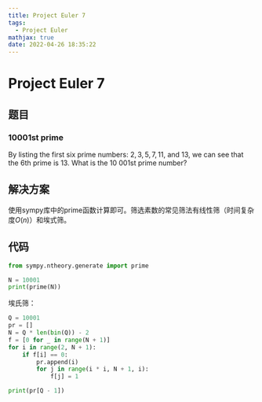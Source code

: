 ```yaml
---
title: Project Euler 7
tags:
  - Project Euler
mathjax: true
date: 2022-04-26 18:35:22
---
```


<escape><!-- more --></escape>

# Project Euler 7
## 题目
### 10001st prime


By listing the first six prime numbers: $2, 3, 5, 7, 11$, and $13$, we can see that the 6th prime is $13$.
What is the 10 001st prime number?

## 解决方案

使用sympy库中的prime函数计算即可。筛选素数的常见筛法有线性筛（时间复杂度$O(n)$）和埃式筛。

## 代码

```Python
from sympy.ntheory.generate import prime

N = 10001
print(prime(N))
```
埃氏筛：
```Python
Q = 10001
pr = []
N = Q * len(bin(Q)) - 2
f = [0 for _ in range(N + 1)]
for i in range(2, N + 1):
    if f[i] == 0:
        pr.append(i)
        for j in range(i * i, N + 1, i):
            f[j] = 1

print(pr[Q - 1])
```